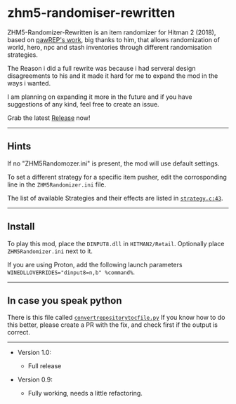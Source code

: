 # zhm5-randomiser-rewritten
ZHM5-Randomizer-Rewritten is an item randomizer for Hitman 2 (2018), based on [pawREP's work](https://github.com/pawREP/ZHM5Randomizer), big thanks to him, that allows randomization of world, hero, npc and stash inventories through different randomisation strategies.

The Reason i did a full rewrite was because i had serveral design disagreements to his and it made it hard for me to expand the mod in the ways i wanted.

I am planning on expanding it more in the future and if you have suggestions of any kind, feel free to create an issue.

Grab the latest [Release](https://github.com/BieHDC/zhm5-randomiser-rewritten/releases) now!

---
## Hints
If no "ZHM5Randomozer.ini" is present, the mod will use default settings.

To set a different strategy for a specific item pusher, edit the corrosponding line in the `ZHM5Randomizer.ini` file.

The list of available Strategies and their effects are listed in [`strategy.c:43`](/src/strategy.c#L43).

---
## Install
To play this mod, place the `DINPUT8.dll` in `HITMAN2/Retail`. Optionally place `ZHM5Randomizer.ini` next to it.

If you are using Proton, add the following launch parameters `WINEDLLOVERRIDES="dinput8=n,b" %command%`.

---
## In case you speak python
There is this file called [`convertrepositorytocfile.py`](/src/resources/convertrepositorytocfile.py)
If you know how to do this better, please create a PR with the fix, and check first if the output is correct.

---
* Version 1.0:
  * Full release
	
* Version 0.9:
  * Fully working, needs a little refactoring.
